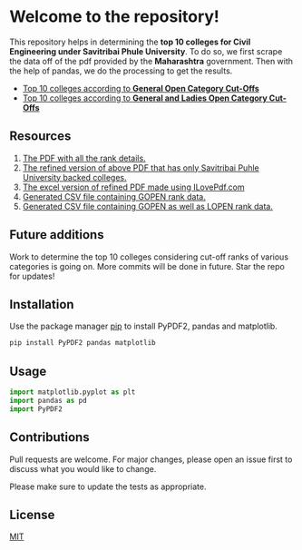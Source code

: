 
# Welcome to the repository!

This repository helps in determining the **top 10 colleges for Civil Engineering under Savitribai Phule University**. To do so, we first scrape the data off of the pdf provided by the **Maharashtra** government. Then with the help of pandas, we do the processing to get the results.

 - [Top 10 colleges according to **General Open Category Cut-Offs**](https://github.com/vishxm/DataScienceNBs/blob/master/CapGuideTask/civilTop10.ipynb)
 - [Top 10 colleges according to **General and Ladies Open Category Cut-Offs**](https://github.com/vishxm/DataScienceNBs/blob/master/CapGuideTask/civilTop10New.ipynb)

## Resources

 1. [The PDF with all the rank details.](https://github.com/vishxm/DataScienceNBs/blob/master/CapGuideTask/college_cutoffs.pdf)
 2. [The refined version of above PDF that has only Savitribai Puhle University backed colleges.](https://github.com/vishxm/DataScienceNBs/blob/master/CapGuideTask/needed_pages.pdf)
 3. [The excel version of refined PDF made using ILovePdf.com](https://github.com/vishxm/DataScienceNBs/blob/master/CapGuideTask/needed_pages.xlsx)
 4. [Generated CSV file containing GOPEN rank data.](https://github.com/vishxm/DataScienceNBs/blob/master/CapGuideTask/college_Open.csv)
 5. [Generated CSV file containing GOPEN as well as LOPEN rank data.](https://github.com/vishxm/DataScienceNBs/blob/master/CapGuideTask/college_GL_Open.csv)

## Future additions

Work to determine the top 10 colleges considering cut-off ranks of various categories is going on. More commits will be done in future. Star the repo for updates!

## Installation

Use the package manager [pip](https://pip.pypa.io/en/stable/) to install PyPDF2, pandas and matplotlib.

```bash
pip install PyPDF2 pandas matplotlib
```

## Usage

```python
import matplotlib.pyplot as plt
import pandas as pd
import PyPDF2
```

## Contributions
Pull requests are welcome. For major changes, please open an issue first to discuss what you would like to change.

Please make sure to update the tests as appropriate.

## License
[MIT](https://choosealicense.com/licenses/mit/)



